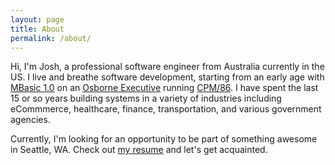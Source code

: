 ```yaml
---
layout: page
title: About
permalink: /about/
---
```


Hi, I'm Josh, a professional software engineer from Australia currently in the
US. I live and breathe software development, starting from an early age with
[MBasic 1.0](https://en.wikipedia.org/wiki/MBASIC) on an
[Osborne Executive](https://en.wikipedia.org/wiki/Osborne_Executive)
running [CPM/86](https://en.wikipedia.org/wiki/CP/M). I have spent
the last 15 or so years building systems in a variety of industries including
eCommmerce, healthcare, finance, transportation, and various government
agencies.

Currently, I'm looking for an opportunity to be part of something awesome
in Seattle, WA. Check out [my resume](/resume/) and let's get acquainted.
